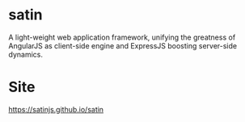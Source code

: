 # satin
A light-weight web application framework, unifying the greatness of AngularJS as client-side engine and ExpressJS boosting server-side dynamics.
# Site
https://satinjs.github.io/satin
